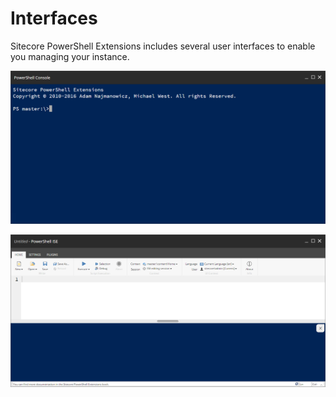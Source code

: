 # Interfaces

Sitecore PowerShell Extensions includes several user interfaces to enable you managing your instance.

![The Console is a command line interface that many power users find great for quickly running commands.](../.gitbook/assets/cli-empty.png)

![The ISE is a scripting interface for running commands and authoring scripts.](../.gitbook/assets/ise-empty.png)



